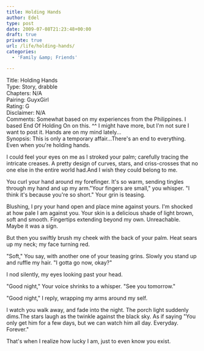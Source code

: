 ```yaml
---
title: Holding Hands
author: Edel
type: post
date: 2009-07-08T21:23:48+00:00
draft: true
private: true
url: /life/holding-hands/
categories:
  - 'Family &amp; Friends'

---
```

Title: Holding Hands  
Type: Story, drabble  
Chapters: N/A  
Pairing: GuyxGirl  
Rating: G  
Disclaimer: N/A  
Comments: Somewhat based on my experiences from the Philippines. I based End Of Holding On on this. ^^ I might have more, but I'm not sure I want to post it. Hands are on my mind lately...  
Synopsis: This is only a temporary affair...There's an end to everything. Even when you're holding hands.

I could feel your eyes on me as I stroked your palm; carefully tracing the intricate creases. A pretty design of curves, stars, and criss-crosses that no one else in the entire world had.And I wish they could belong to me.

You curl your hand around my forefinger. It's so warm, sending tingles through my hand and up my arm."Your fingers are small," you whisper. "I think it's because you're so short." Your grin is teasing.

Blushing, I pry your hand open and place mine against yours. I'm shocked at how pale I am against you. Your skin is a delicious shade of light brown, soft and smooth. Fingertips extending beyond my own. Unreachable. Maybe it was a sign.

But then you swiftly brush my cheek with the back of your palm. Heat sears up my neck; my face turning red.

"Soft," You say, with another one of your teasing grins. Slowly you stand up and ruffle my hair. "I gotta go now, okay?"

I nod silently, my eyes looking past your head.

"Good night," Your voice shrinks to a whisper. "See you tomorrow."

"Good night," I reply, wrapping my arms around my self.

I watch you walk away, and fade into the night. The porch light suddenly dims.The stars laugh as the twinkle against the black sky. As if saying "You only get him for a few days, but we can watch him all day. Everyday. Forever."

That's when I realize how lucky I am, just to even know you exist.


